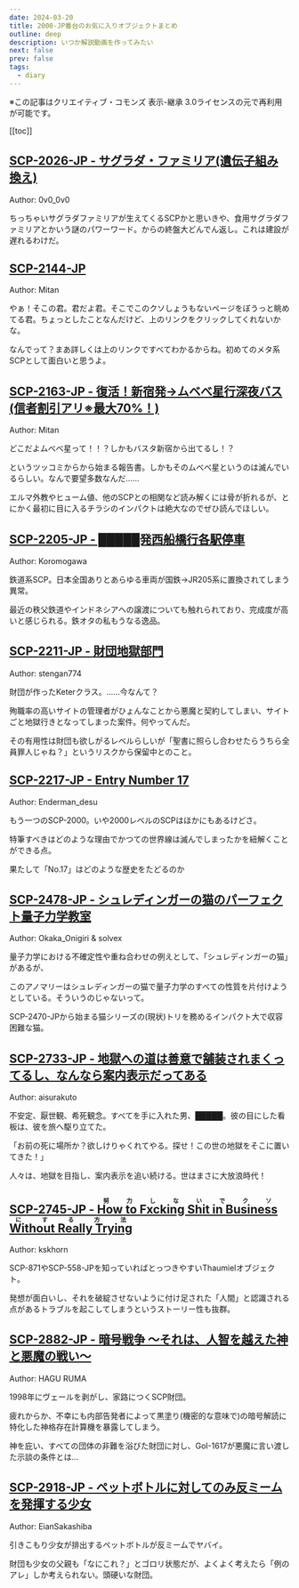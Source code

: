 ```yaml
---
date: 2024-03-20
title: 2000-JP番台のお気に入りオブジェクトまとめ
outline: deep
description: いつか解説動画を作ってみたい
next: false
prev: false
tags:
  - diary
---
```


※この記事はクリエイティブ・コモンズ 表示-継承 3.0ライセンスの元で再利用が可能です。

[[toc]]

## [SCP-2026-JP - サグラダ・ファミリア(遺伝子組み換え)](http://scp-jp.wikidot.com/scp-2026-jp)

Author: 0v0_0v0

ちっちゃいサグラダファミリアが生えてくるSCPかと思いきや、食用サグラダファミリアとかいう謎のパワーワード。からの終盤大どんでん返し。これは建設が遅れるわけだ。

## [SCP-2144-JP](http://scp-jp.wikidot.com/scp-2144-jp)

Author: Mitan

やぁ！そこの君。君だよ君。そこでこのクソしょうもないページをぼうっと眺めてる君。ちょっとしたことなんだけど、上のリンクをクリックしてくれないかな。

なんでって？まあ詳しくは上のリンクですべてわかるからね。初めてのメタ系SCPとして面白いと思うよ。

## [SCP-2163-JP - 復活！新宿発→ムベべ星行深夜バス(信者割引アリ※最大70%！)](http://scp-jp.wikidot.com/scp-2163-jp)

Author: Mitan

どこだよムべべ星って！！？しかもバスタ新宿から出てるし！？

というツッコミからから始まる報告書。しかもそのムべべ星というのは滅んでいるらしい。なんで要望多数なんだ……

エルマ外教やヒューム値、他のSCPとの相関など読み解くには骨が折れるが、とにかく最初に目に入るチラシのインパクトは絶大なのでぜひ読んでほしい。

## [SCP-2205-JP - █████発西船橋行各駅停車](http://scp-jp.wikidot.com/scp-2205-jp)

Author: Koromogawa

鉄道系SCP。日本全国ありとあらゆる車両が国鉄→JR205系に置換されてしまう異常。

最近の秩父鉄道やインドネシアへの譲渡についても触れられており、完成度が高いと感じられる。鉄オタの私もうなる逸品。

## [SCP-2211-JP - <span class="text-red-500">__財団地獄部門__</span>](http://scp-jp.wikidot.com/scp-2211-jp)

Author: stengan774

財団が作ったKeterクラス。……今なんて？

殉職率の高いサイトの管理者がひょんなことから悪魔と契約してしまい、サイトごと地獄行きとなってしまった案件。何やってんだ。

その有用性は財団も欲しがるレベルらしいが「聖書に照らし合わせたらうちら全員罪人じゃね？」というリスクから保留中とのこと。

## [SCP-2217-JP - Entry Number 17](http://scp-jp.wikidot.com/scp-2217-jp)

Author: Enderman_desu

もう一つのSCP-2000。いや2000レベルのSCPはほかにもあるけどさ。

特筆すべきはどのような理由でかつての世界線は滅んでしまったかを紐解くことができる点。

果たして「No.17」はどのような歴史をたどるのか

## [SCP-2478-JP - シュレディンガーの猫のパーフェクト量子力学教室](http://scp-jp.wikidot.com/scp-2478-jp)

Author: Okaka_Onigiri & solvex

量子力学における不確定性や重ね合わせの例えとして、「シュレディンガーの猫」があるが、

このアノマリーはシュレディンガーの猫で量子力学のすべての性質を片付けようとしている。そういうのじゃないって。

SCP-2470-JPから始まる猫シリーズの(現状)トリを務めるインパクト大で収容困難な猫。

## [SCP-2733-JP - 地獄への道は善意で舗装されまくってるし、なんなら案内表示だってある](http://scp-jp.wikidot.com/scp-2733-jp)

Author: aisurakuto

不安定、厭世観、希死観念。すべてを手に入れた男、█████。彼の目にした看板は、彼を旅へ駆り立てた。

「お前の死に場所か？欲しけりゃくれてやる。探せ！この世の地獄をそこに置いてきた！」

人々は、地獄を目指し、案内表示を追い続ける。世はまさに大放浪時代！

## [SCP-2745-JP - <ruby><rb>How to Fxcking Shit in Business Without Really Trying</rb><rp>(</rp><rt>努力しないでクソにする方法</rt><rp>)</rp></ruby>](http://scp-jp.wikidot.com/scp-2745-jp)

Author: kskhorn

SCP-871やSCP-558-JPを知っていればとっつきやすいThaumielオブジェクト。

発想が面白いし、それを破綻させないように付け足された「人間」と認識される点があるトラブルを起こしてしまうというストーリー性も抜群。

## [SCP-2882-JP - 暗号戦争 ～それは、人智を越えた神と悪魔の戦い～](http://scp-jp.wikidot.com/scp-2882-jp)

Author: HAGU RUMA

1998年にヴェールを剥がし、家路につくSCP財団。

疲れからか、不幸にも内部告発者によって黒塗り(機密的な意味で)の暗号解読に特化した神格存在計算機を暴露してしまう。

神を庇い、すべての団体の非難を浴びた財団に対し、GoI-1617が悪魔に言い渡した示談の条件とは…

## [SCP-2918-JP - ペットボトルに対してのみ反ミームを発揮する少女](http://scp-jp.wikidot.com/scp-2918-jp)

Author: EianSakashiba

引きこもり少女が排出するペットボトルが反ミームでヤバイ。

財団も少女の父親も「なにこれ？」とゴロリ状態だが、よくよく考えたら「例のアレ」しか考えられない。頭硬いな財団。